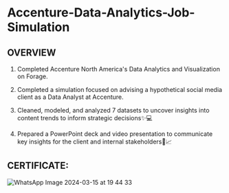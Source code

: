 # Accenture-Data-Analytics-Job-Simulation

## OVERVIEW

1) Completed Accenture North America's Data Analytics and Visualization on Forage.

2) Completed a simulation focused on advising a hypothetical social media client as a Data Analyst at Accenture.

3) Cleaned, modeled, and analyzed 7 datasets to uncover insights into content trends to inform strategic decisions✨💻

4) Prepared a PowerPoint deck and video presentation to communicate key insights for the client and internal stakeholders📄📈
   
## CERTIFICATE:

![WhatsApp Image 2024-03-15 at 19 44 33](https://github.com/muskansinghal14/Accenture-Data-Analytics-Job-Simulation/assets/140623673/9b644107-5b95-44e2-abd1-4fa97ef6ec2e)
















